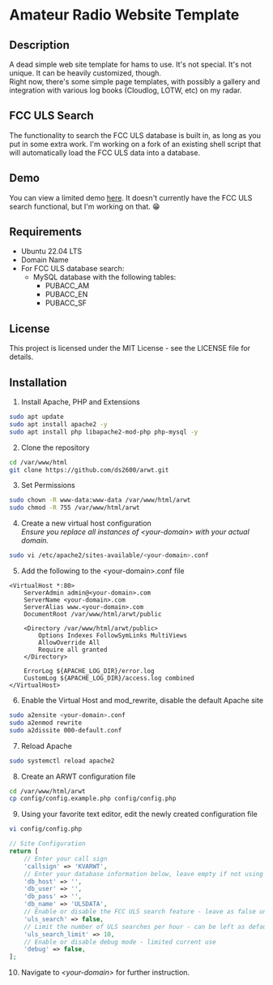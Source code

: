 # Amateur Radio Website Template

## Description

A dead simple web site template for hams to use. It's not special. It's not unique. It can be heavily customized, though.  
Right now, there's some simple page templates, with possibly a gallery and integration with various log books (Cloudlog, LOTW, etc) on my radar.

## FCC ULS Search
The functionality to search the FCC ULS database is built in, as long as you put in some extra work. I'm working on a fork of an existing shell script that will automatically load the FCC ULS data into a database. 

## Demo
You can view a limited demo [here](http://arwt.ds2600.com). It doesn't currently have the FCC ULS search functional, but I'm working on that. 😁

## Requirements
- Ubuntu 22.04 LTS
- Domain Name
- For FCC ULS database search:
  - MySQL database with the following tables:
    - PUBACC_AM
    - PUBACC_EN
    - PUBACC_SF

## License

This project is licensed under the MIT License - see the LICENSE file for details.

## Installation

1. Install Apache, PHP and Extensions
```bash
sudo apt update
sudo apt install apache2 -y
sudo apt install php libapache2-mod-php php-mysql -y
```
2. Clone the repository
```bash
cd /var/www/html
git clone https://github.com/ds2600/arwt.git
```
3. Set Permissions
```bash
sudo chown -R www-data:www-data /var/www/html/arwt
sudo chmod -R 755 /var/www/html/arwt
```

4. Create a new virtual host configuration  
*Ensure you replace all instances of &lt;your-domain&gt; with your actual domain.*
```bash
sudo vi /etc/apache2/sites-available/<your-domain>.conf
```

5. Add the following to the &lt;your-domain&gt;.conf file
```apacheconf
<VirtualHost *:80>
    ServerAdmin admin@<your-domain>.com
    ServerName <your-domain>.com
    ServerAlias www.<your-domain>.com
    DocumentRoot /var/www/html/arwt/public

    <Directory /var/www/html/arwt/public>
        Options Indexes FollowSymLinks MultiViews
        AllowOverride All
        Require all granted
    </Directory>

    ErrorLog ${APACHE_LOG_DIR}/error.log
    CustomLog ${APACHE_LOG_DIR}/access.log combined
</VirtualHost>
```
6. Enable the Virtual Host and mod_rewrite, disable the default Apache site
```bash
sudo a2ensite <your-domain>.conf
sudo a2enmod rewrite
sudo a2dissite 000-default.conf
```
7. Reload Apache
```bash
sudo systemctl reload apache2
```

8. Create an ARWT configuration file
```bash
cd /var/www/html/arwt
cp config/config.example.php config/config.php
```

9. Using your favorite text editor, edit the newly created configuration file
```bash
vi config/config.php
```

```php
// Site Configuration
return [
	// Enter your call sign
	'callsign' => 'KVARWT', 
	// Enter your database information below, leave empty if not using the FCC ULS Search
	'db_host' => '', 
	'db_user' => '',
	'db_pass' => '',
	'db_name' => 'ULSDATA',
	// Enable or disable the FCC ULS search feature - leave as false unless you know otherwise
	'uls_search' => false,
	// Limit the number of ULS searches per hour - can be left as default
	'uls_search_limit' => 10,
	// Enable or disable debug mode - limited current use
	'debug' => false,
];
```

10. Navigate to *&lt;your-domain&gt;* for further instruction.


